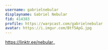 ```yaml
---
username: gabrielnebular
displayname: Gabriel Nebular
fid: 414383
profile: https://warpcast.com/gabrielnebular
avatar: https://i.imgur.com/Btf5ApG.jpg
---
```

https://linktr.ee/nebular_  
